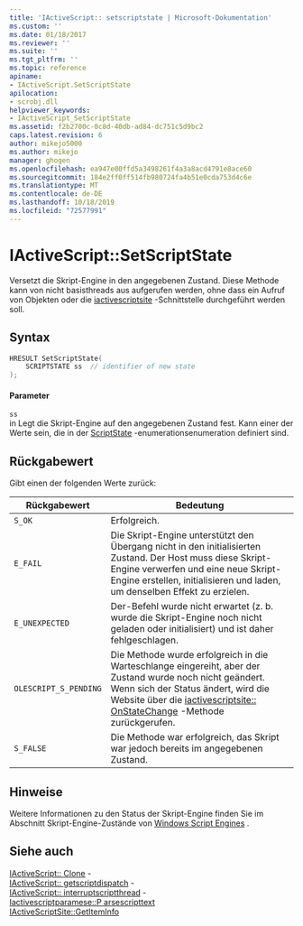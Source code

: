 ```yaml
---
title: 'IActiveScript:: setscriptstate | Microsoft-Dokumentation'
ms.custom: ''
ms.date: 01/18/2017
ms.reviewer: ''
ms.suite: ''
ms.tgt_pltfrm: ''
ms.topic: reference
apiname:
- IActiveScript.SetScriptState
apilocation:
- scrobj.dll
helpviewer_keywords:
- IActiveScript_SetScriptState
ms.assetid: f2b2700c-0c8d-40db-ad84-dc751c5d9bc2
caps.latest.revision: 6
author: mikejo5000
ms.author: mikejo
manager: ghogen
ms.openlocfilehash: ea947e00ffd5a3498261f4a3a8acd4791e8ace60
ms.sourcegitcommit: 184e2ff0ff514fb980724fa4b51e0cda753d4c6e
ms.translationtype: MT
ms.contentlocale: de-DE
ms.lasthandoff: 10/18/2019
ms.locfileid: "72577991"
---
```

# <a name="iactivescriptsetscriptstate"></a>IActiveScript::SetScriptState
Versetzt die Skript-Engine in den angegebenen Zustand. Diese Methode kann von nicht basisthreads aus aufgerufen werden, ohne dass ein Aufruf von Objekten oder die [iactivescriptsite](../../winscript/reference/iactivescriptsite.md) -Schnittstelle durchgeführt werden soll.  
  
## <a name="syntax"></a>Syntax  
  
```cpp
HRESULT SetScriptState(  
    SCRIPTSTATE ss  // identifier of new state  
);  
```  
  
#### <a name="parameters"></a>Parameter  
 `ss`  
 in Legt die Skript-Engine auf den angegebenen Zustand fest. Kann einer der Werte sein, die in der [ScriptState](../../winscript/reference/scriptstate-enumeration.md) -enumerationsenumeration definiert sind.  
  
## <a name="return-value"></a>Rückgabewert  
 Gibt einen der folgenden Werte zurück:  
  
|Rückgabewert|Bedeutung|  
|------------------|-------------|  
|`S_OK`|Erfolgreich.|  
|`E_FAIL`|Die Skript-Engine unterstützt den Übergang nicht in den initialisierten Zustand. Der Host muss diese Skript-Engine verwerfen und eine neue Skript-Engine erstellen, initialisieren und laden, um denselben Effekt zu erzielen.|  
|`E_UNEXPECTED`|Der-Befehl wurde nicht erwartet (z. b. wurde die Skript-Engine noch nicht geladen oder initialisiert) und ist daher fehlgeschlagen.|  
|`OLESCRIPT_S_PENDING`|Die Methode wurde erfolgreich in die Warteschlange eingereiht, aber der Zustand wurde noch nicht geändert. Wenn sich der Status ändert, wird die Website über die [iactivescriptsite:: OnStateChange](../../winscript/reference/iactivescriptsite-onstatechange.md) -Methode zurückgerufen.|  
|`S_FALSE`|Die Methode war erfolgreich, das Skript war jedoch bereits im angegebenen Zustand.|  
  
## <a name="remarks"></a>Hinweise  
 Weitere Informationen zu den Status der Skript-Engine finden Sie im Abschnitt Skript-Engine-Zustände von [Windows Script Engines](../../winscript/windows-script-engines.md) .  
  
## <a name="see-also"></a>Siehe auch  
 [IActiveScript:: Clone](../../winscript/reference/iactivescript-clone.md) -   
 [IActiveScript:: getscriptdispatch](../../winscript/reference/iactivescript-getscriptdispatch.md) -   
 [IActiveScript:: interruptscriptthread](../../winscript/reference/iactivescript-interruptscriptthread.md) -   
 [Iactivescriptparamese::P arsescripttext](../../winscript/reference/iactivescriptparse-parsescripttext.md)    
 [IActiveScriptSite::GetItemInfo](../../winscript/reference/iactivescriptsite-getiteminfo.md)